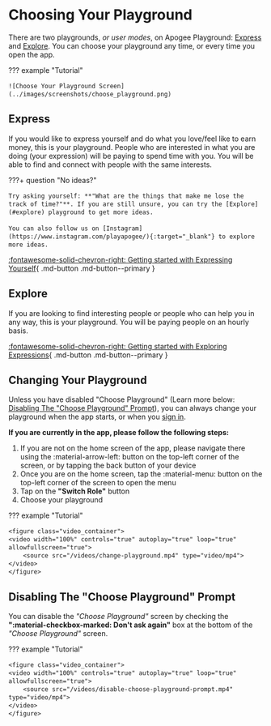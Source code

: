# Choosing Your Playground

There are two playgrounds, *or user modes*, on Apogee Playground: [Express](#express) and [Explore](#explore). You can choose your playground any time, or every time you open the app.

??? example "Tutorial"

    ![Choose Your Playground Screen](../images/screenshots/choose_playground.png)

## Express

If you would like to express yourself and do what you love/feel like to earn money, this is your playground. People who are interested in what you are doing (your expression) will be paying to spend time with you. You will be able to find and connect with people with the same interests.

???+ question "No ideas?"

    Try asking yourself: **"What are the things that make me lose the track of time?"**. If you are still unsure, you can try the [Explore](#explore) playground to get more ideas.

    You can also follow us on [Instagram](https://www.instagram.com/playapogee/){:target="_blank"} to explore more ideas.

[:fontawesome-solid-chevron-right: Getting started with Expressing Yourself](Expressing_Yourself/index.en.md){ .md-button .md-button--primary }

## Explore

If you are looking to find interesting people or people who can help you in any way, this is your playground. You will be paying people on an hourly basis.

[:fontawesome-solid-chevron-right: Getting started with Exploring Expressions](Exploring_Expressions/index.en.md){ .md-button .md-button--primary }

## Changing Your Playground

Unless you have disabled "Choose Playground" (Learn more below: [Disabling The "Choose Playground" Prompt](#disabling-the-choose-playground-prompt)), you can always change your playground when the app starts, or when you [sign in](signin.en.md).

**If you are currently in the app, please follow the following steps:**

1. If you are not on the home screen of the app, please navigate there using the :material-arrow-left: button on the top-left corner of the screen, or by tapping the back button of your device
2. Once you are on the home screen, tap the :material-menu: button on the top-left corner of the screen to open the menu
3. Tap on the **"Switch Role"** button
4. Choose your playground

??? example "Tutorial"

    <figure class="video_container">
    <video width="100%" controls="true" autoplay="true" loop="true" allowfullscreen="true">
        <source src="/videos/change-playground.mp4" type="video/mp4">
    </video>
    </figure>

## Disabling The "Choose Playground" Prompt

You can disable the *"Choose Playground"* screen by checking the **":material-checkbox-marked: Don't ask again"** box at the bottom of the *"Choose Playground"* screen.

??? example "Tutorial"

    <figure class="video_container">
    <video width="100%" controls="true" autoplay="true" loop="true" allowfullscreen="true">
        <source src="/videos/disable-choose-playground-prompt.mp4" type="video/mp4">
    </video>
    </figure>

